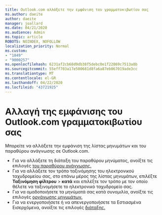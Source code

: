 ```yaml
---
title: Outlook.com αλλάξετε την εμφάνιση του γραμματοκιβωτίου σας
ms.author: daeite
author: daeite
manager: joallard
ms.date: 04/21/2020
ms.audience: Admin
ms.topic: article
ROBOTS: NOINDEX, NOFOLLOW
localization_priority: Normal
ms.custom:
- "1849"
- "9000257"
ms.openlocfilehash: 6231af2cb68d9db38f5debc0e1f22869c7513a8b
ms.sourcegitcommit: 55eff703a17e500681d8fa6a87eb067019ade3cc
ms.translationtype: MT
ms.contentlocale: el-GR
ms.lasthandoff: 04/22/2020
ms.locfileid: "43721925"
---
```

# <a name="change-the-look-of-your-outlookcom-mailbox"></a>Αλλαγή της εμφάνισης του Outlook.com γραμματοκιβωτίου σας

Μπορείτε να αλλάξετε την εμφάνιση της λίστας μηνυμάτων και του παραθύρου ανάγνωσης σε Outlook.com.

- Για να αλλάξετε τη διάταξη του παραθύρου μηνύματος, ανοίξτε τις επιλογές [του παραθύρου ανάγνωσης.](https://outlook.live.com/mail/options/mail/layout/readingPane)
- Για να αλλάξετε τον τρόπο ταξινόμησης του ηλεκτρονικού ταχυδρομείου σας, στο επάνω μέρος της λίστας μηνυμάτων, επιλέξτε **Ταξινόμηση φίλτρου** > **κατά** και επιλέξτε τον τρόπο με τον οποίο θέλετε να ταξινομήσετε το ηλεκτρονικό ταχυδρομείο σας.
- Για να ομαδοποιήσετε τα μηνύματά σας κατά συνομιλία, ανοίξτε τις επιλογές [οργάνωσης μηνυμάτων.](https://outlook.live.com/mail/options/mail/layout/conversations)
- Για να ενεργοποιήσετε ή να απενεργοποιήσετε τα Εστιασμένα Εισερχόμενα, ανοίξτε τις επιλογές [διάταξης.](https://outlook.live.com/mail/options/mail/layout/focused)